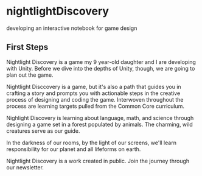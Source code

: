 # nightlightDiscovery
developing an interactive notebook for game design

## First Steps

Nightlight Discovery is a game my 9 year-old daughter and I are developing with Unity. Before we dive into the depths of Unity, though, we are going to plan out the game. 

Nightlight Disccovery is a game, but it's also a path that guides you in crafting a story and prompts you with actionable steps in the creative process of designing and coding the game. Interwoven throughout the process are learning targets pulled from the Common Core curriculum. 

Nighlight Discovery is learning about language, math, and science through designing a game set in a forest populated by animals. The charming, wild creatures serve as our guide.

In the darkness of our rooms, by the light of our screens, we'll learn responsibility for our planet and all lifeforms on earth. 

Nightlight Discovery is a work created in public. Join the journey through our newsletter. 

